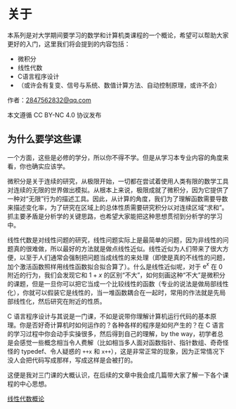 # 关于

本系列是对大学期间要学习的数学和计算机类课程的一个概论，希望可以帮助大家更好的入门，这里我们将会提到的内容包括：

- 微积分
- 线性代数
- C语言程序设计
- （或许会有复变、信号与系统、数值计算方法、自动控制原理，或许不会）

作者：2847562832@qq.com

本文遵循 CC BY-NC 4.0 协议发布

## 为什么要学这些课

一个方面，这些是必修的学分，所以你不得不学。但是从学习本专业内容的角度来看，你也确实应该学。

微积分是关于连续的研究，从极限开始，一切都在尝试着使用人类有限的数学工具对连续的无限的世界做出模拟。从根本上来说，极限成就了微积分，因为它提供了一种对“无限”行为的描述工具。因此，从计算的角度，我们为了理解函数需要导数来描述变化率，为了研究在区域上的总体性质需要研究积分以对连续区域“求和”。抓主要矛盾是分析学的关键思路，也希望大家能把这种思想贯彻到分析学的学习中。

线性代数是对线性问题的研究，线性问题实际上是最简单的问题，因为非线性的问题真的很难做，所以最好的方法就是做点线性近似。线性近似为人们带来了很大方便，以至于人们通常会强制把问题当成线性的来处理（即使是真的不线性的问题，加个激活函数照样用线性函数拟合拟合算了）。什么是线性近似呢，对于 $\mathrm{e}^x$ 在 $0$ 附近的行为，我们会发现它和 $1+x$ 的区别“不大”，如何刻画这种“不大”是微积分的课题，但是一旦你可以把它当成一个比较线性的函数（专业的说法是做局部线性化），你就可以假装它是线性的，当一堆函数耦合在一起时，常用的作法就是先局部线性化，然后研究在附近的性质。

C 语言程序设计与其说是一门课，不如是说带你理解计算机运行代码的基本原理。你是否好奇计算机时如何运作的？各种各样的程序是如何产生的？在 C 语言的学习过程中你会动手实操很多，然后得到自己的理解，by the way，初学者总是会感觉一些概念相当令人费解（比如相当多人面对函数指针、指针数组、奇奇怪怪的 typedef、令人疑惑的 `++x` 和 `x++`），这是非常正常的现象，因为正常情况下没人会把代码写成那样，写成这样是会被打的。

这便是我对三门课的大概认识，在后续的文章中我会成几篇带大家了解一下各个课程的中心思想。

[线性代数概论](introduction_to_LinearAlgebra.md)

